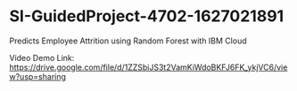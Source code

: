 # SI-GuidedProject-4702-1627021891
Predicts Employee Attrition using Random Forest with IBM Cloud

Video Demo Link: https://drive.google.com/file/d/1ZZSbiJS3t2VamKiWdoBKFJ6FK_ykjVC6/view?usp=sharing
